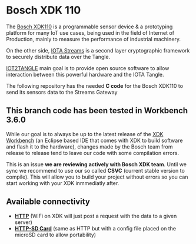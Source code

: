 # Bosch XDK 110

The [Bosch XDK110](https://xdk.bosch-connectivity.com) is a programmable sensor device & a prototyping platform for many IoT use cases, being used in the field of Internet of Production, mainly to measure the performance of industrial machinery.

On the other side, [IOTA Streams](https://blog.iota.org/iota-streams-alpha-7e91ee326ac0) is a second layer cryptographic framework to securely distribute data over the Tangle.

[IOT2TANGLE](https://iot2tangle.io) main goal is to provide open source software to allow interaction between this powerful hardware and the IOTA Tangle.

The following repository has the needed **C code** for the Bosch XDK110 to send its sensors data to the Streams Gateway

## This branch code has been tested in Workbench 3.6.0

While our goal is to always be up to the latest release of the [XDK Workbench](https://xdk.bosch-connectivity.com/software-downloads) (an Eclipse based IDE that comes with XDK to build software and flash it to the hardware), changes made by the Bosch team from release to release tend to leave our code with some compilation errors. 

This is an issue **we are reviewing actively with Bosch XDK team**. Until we sync we recommend to use our so called **CSVC** (current stable version to compile). This will allow you to build your project without errors so you can start working with your XDK inmmediatly after.

## Available connectivity

- **[HTTP](https://github.com/iot2tangle/XDK110-Bosch/tree/dev/http)** (WiFi on XDK will just post a request with the data to a given server)
- **[HTTP-SD Card](https://github.com/iot2tangle/XDK110-Bosch/tree/master/http-sdcard)** (same as HTTP but with a config file placed on the microSD card to allow portability)

